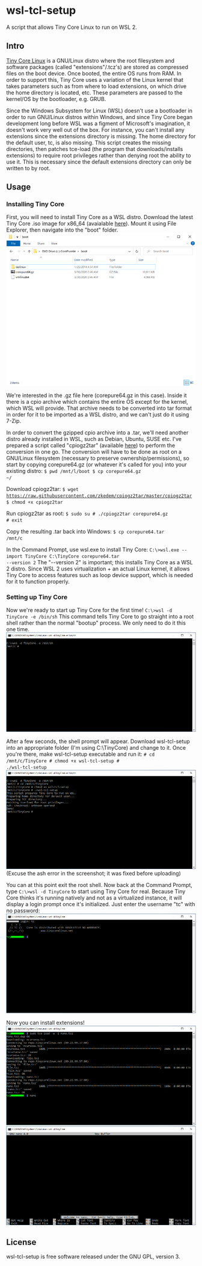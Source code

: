 # wsl-tcl-setup
 A script that allows Tiny Core Linux to run on WSL 2.

## Intro
[Tiny Core Linux](http://www.tinycorelinux.net/) is a GNU/Linux distro where the root filesystem and software packages (called "extensions"/.tcz's) are stored as compressed files on the boot device. Once booted, the entire OS runs from RAM. In order to support this, Tiny Core uses a variation of the Linux kernel that takes parameters such as from where to load extensions, on which drive the home directory is located, etc. These parameters are passed to the kernel/OS by the bootloader, e.g. GRUB.

Since the Windows Subsystem for Linux (WSL) doesn't use a bootloader in order to run GNU/Linux distros within Windows, and since Tiny Core began development long before WSL was a figment of Microsoft's imagination, it doesn't work very well out of the box. For instance, you can't install any extensions since the extensions directory is missing. The home directory for the default user, tc, is also missing. This script creates the missing directories, then patches tce-load (the program that downloads/installs extensions) to require root privileges rather than denying root the ability to use it. This is necessary since the default extensions directory can only be written to by root.

## Usage
### Installing Tiny Core
First, you will need to install Tiny Core as a WSL distro. Download the latest Tiny Core .iso image for x86_64 (avaialable [here](http://www.tinycorelinux.net/)). Mount it using File Explorer, then navigate into the "boot" folder.
![Contents of "boot" folder](images/bootfolder.png)

We're interested in the .gz file here (corepure64.gz in this case). Inside it there is a cpio archive which contains the entire OS except for the kernel, which WSL will provide. That archive needs to be converted into tar format in order for it to be imported as a WSL distro, and we can't just do it using 7-Zip.

In order to convert the gzipped cpio archive into a .tar, we'll need another distro already installed in WSL, such as Debian, Ubuntu, SUSE etc. I've prepared a script called "cpiogz2tar" (available [here](https://github.com/zkedem/cpiogz2tar)) to perform the conversion in one go. The conversion will have to be done as root on a GNU/Linux filesystem (necessary to preserve ownership/permissions), so start by copying corepure64.gz (or whatever it's called for you) into your existing distro:
<code>$ pwd
/mnt/l/boot
$ cp corepure64.gz ~/</code>

Download cpiogz2tar:
<code>$ wget https://raw.githubusercontent.com/zkedem/cpiogz2tar/master/cpiogz2tar
$ chmod +x cpiogz2tar</code>

Run cpiogz2tar as root:
<code>$ sudo su
\# ./cpiogz2tar corepure64.gz
\# exit</code>

Copy the resulting .tar back into Windows:
<code>$ cp corepure64.tar /mnt/c</code>

In the Command Prompt, use wsl.exe to install Tiny Core:
<code>C:\\>wsl.exe --import TinyCore C:\\TinyCore corepure64.tar --version 2</code>
The "--version 2" is important; this installs Tiny Core as a WSL 2 distro. Since WSL 2 uses virtualization + an actual Linux kernel, it allows Tiny Core to access features such as loop device support, which is needed for it to function properly.

### Setting up Tiny Core
Now we're ready to start up Tiny Core for the first time!
<code>C:\\>wsl -d TinyCore -e /bin/sh</code>
This command tells Tiny Core to go straight into a root shell rather than the normal "bootup" process. We only need to do it this one time.
![Tiny Core shell prompt](images/setup1.png)

After a few seconds, the shell prompt will appear. Download wsl-tcl-setup into an appropriate folder (I'm using C:\\TinyCore) and change to it. Once you're there, make wsl-tcl-setup executable and run it:
<code># cd /mnt/c/TinyCore
\# chmod +x wsl-tcl-setup
\# ./wsl-tcl-setup</code>
![Tiny Core shell prompt](images/setup2.png)
(Excuse the ash error in the screenshot; it was fixed before uploading)

You can at this point exit the root shell. Now back at the Command Prompt, type
<code>C:\\>wsl -d TinyCore</code>
to start using Tiny Core for real. Because Tiny Core thinks it's running natively and not as a virtualized instance, it will display a login prompt once it's initialized. Just enter the username "tc" with no password:
![First login](images/login.png)

Now you can install extensions!
![Installing nano](images/nanoinstall.png)
![Running nano](images/nano.png)

## License
wsl-tcl-setup is free software released under the GNU GPL, version 3.